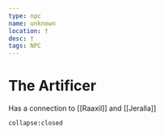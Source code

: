 ```yaml
---
type: npc
name: unknown
location: †
desc: †
tags: NPC
---
```


# The Artificer

Has a connection to [[Raaxil]] and [[Jeralla]]

```ad-ooc
collapse:closed
```
